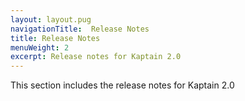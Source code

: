 ```yaml
---
layout: layout.pug
navigationTitle:  Release Notes
title: Release Notes
menuWeight: 2
excerpt: Release notes for Kaptain 2.0
---
```


This section includes the release notes for Kaptain 2.0
